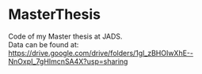# MasterThesis
Code of my Master thesis at JADS.\
Data can be found at: https://drive.google.com/drive/folders/1gl_zBHOIwXhE--NnOxpI_7gHImcnSA4X?usp=sharing
